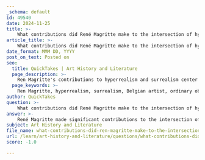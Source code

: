 ```yaml
---
_schema: default
id: 49540
date: 2024-11-25
title: >-
    What contributions did René Magritte make to the intersection of hyperrealism and surrealism?
article_title: >-
    What contributions did René Magritte make to the intersection of hyperrealism and surrealism?
date_format: MMM DD, YYYY
post_on_text: Posted on
seo:
  title: QuickTakes | Art History and Literature
  page_description: >-
    Ren Magritte's contributions to hyperrealism and surrealism center on his unique ability to juxtapose ordinary objects against surreal backdrops, blending meticulous realism with imaginative contexts to challenge perceptions of reality.
  page_keywords: >-
    Ren Magritte, hyperrealism, surrealism, Belgian artist, ordinary objects, unconventional contexts, perception of reality, The False Mirror, eye with clouds, meticulous realism, subconscious, uncanny, bowler hat, apple, symbolic representation, artistic identity
author: QuickTakes
question: >-
    What contributions did René Magritte make to the intersection of hyperrealism and surrealism?
answer: >-
    René Magritte made significant contributions to the intersection of hyperrealism and surrealism through his unique artistic style and thematic explorations. As a Belgian surrealist artist, Magritte is renowned for his thought-provoking and enigmatic paintings that challenge our perception of reality. His works often feature ordinary objects placed in unconventional contexts, creating a sense of hyperrealism that draws viewers into a deeper contemplation of the familiar.\n\nOne of Magritte's hallmark techniques was to render familiar objects with meticulous realism while juxtaposing them in unexpected combinations. This approach not only heightened the surreal quality of his art but also blurred the lines between reality and illusion. For instance, his iconic painting "The False Mirror," which depicts an eye with an iris filled with clouds, exemplifies how he combined hyperrealistic detail with surreal imagery to provoke thought and challenge viewers' understanding of perception.\n\nMagritte's background in advertising also influenced his artistic style, as he often employed a bold and illustrative approach that mirrors the abbreviated impact of advertisements. This connection to commercial art allowed him to convey complex ideas succinctly, making his surrealist themes accessible to a broader audience.\n\nFurthermore, Magritte's exploration of the subconscious and the uncanny played a crucial role in his work. He often incorporated symbols such as the bowler hat and the apple, which have become synonymous with his artistic identity. These symbols, rendered in a hyperrealistic manner, invite viewers to question their meanings and the nature of reality itself.\n\nOverall, René Magritte's contributions to the intersection of hyperrealism and surrealism lie in his ability to blend ordinary objects with extraordinary contexts, creating a dialogue between reality and the surreal that continues to inspire artists and captivate audiences today.
subject: Art History and Literature
file_name: what-contributions-did-ren-magritte-make-to-the-intersection-of-hyperrealism-and-surrealism.md
url: /learn/art-history-and-literature/questions/what-contributions-did-ren-magritte-make-to-the-intersection-of-hyperrealism-and-surrealism
score: -1.0

---
```


&nbsp;